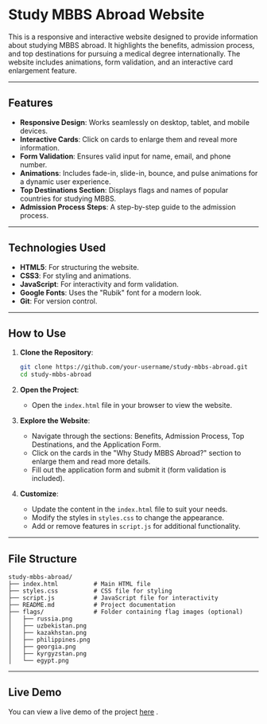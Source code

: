 # Study MBBS Abroad Website


This is a responsive and interactive website designed to provide information about studying MBBS abroad. It highlights the benefits, admission process, and top destinations for pursuing a medical degree internationally. The website includes animations, form validation, and an interactive card enlargement feature.

---

## Features

- **Responsive Design**: Works seamlessly on desktop, tablet, and mobile devices.
- **Interactive Cards**: Click on cards to enlarge them and reveal more information.
- **Form Validation**: Ensures valid input for name, email, and phone number.
- **Animations**: Includes fade-in, slide-in, bounce, and pulse animations for a dynamic user experience.
- **Top Destinations Section**: Displays flags and names of popular countries for studying MBBS.
- **Admission Process Steps**: A step-by-step guide to the admission process.

---

## Technologies Used

- **HTML5**: For structuring the website.
- **CSS3**: For styling and animations.
- **JavaScript**: For interactivity and form validation.
- **Google Fonts**: Uses the "Rubik" font for a modern look.
- **Git**: For version control.

---

## How to Use

1. **Clone the Repository**:
   ```bash
   git clone https://github.com/your-username/study-mbbs-abroad.git
   cd study-mbbs-abroad
   ```

2. **Open the Project**:
   - Open the `index.html` file in your browser to view the website.

3. **Explore the Website**:
   - Navigate through the sections: Benefits, Admission Process, Top Destinations, and the Application Form.
   - Click on the cards in the "Why Study MBBS Abroad?" section to enlarge them and read more details.
   - Fill out the application form and submit it (form validation is included).

4. **Customize**:
   - Update the content in the `index.html` file to suit your needs.
   - Modify the styles in `styles.css` to change the appearance.
   - Add or remove features in `script.js` for additional functionality.

---

## File Structure

```
study-mbbs-abroad/
├── index.html          # Main HTML file
├── styles.css          # CSS file for styling
├── script.js           # JavaScript file for interactivity
├── README.md           # Project documentation
├── flags/              # Folder containing flag images (optional)
│   ├── russia.png
│   ├── uzbekistan.png
│   ├── kazakhstan.png
│   ├── philippines.png
│   ├── georgia.png
│   ├── kyrgyzstan.png
│   └── egypt.png
```

---

## Live Demo

You can view a live demo of the project [here](#https://frontend-application-rust.vercel.app/) <!-- Add a live link if hosted -->.

